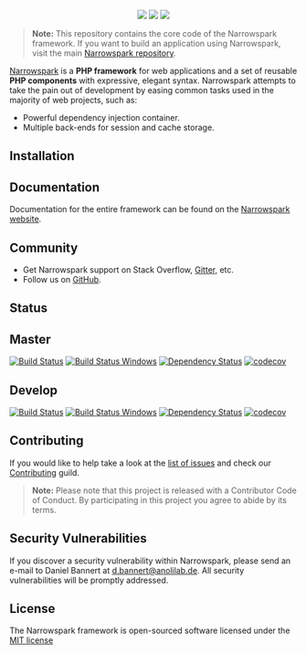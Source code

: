 <p align="center"><a href="https://narrowspark.com" target="_blank">
    <img src="">
</a></p>
<p align="center">
    <a href="https://github.com/narrowspark/framework/releases"><img src="https://img.shields.io/packagist/v/narrowspark/framework.svg?style=flat-square"></a>
    <a href="https://php.net/"><img src="https://img.shields.io/badge/php-%5E7.1.0-8892BF.svg?style=flat-square"></a>
    <a href="http://opensource.org/licenses/MIT"><img src="https://img.shields.io/badge/license-MIT-brightgreen.svg?style=flat-square"></a>
</p>

> **Note:** This repository contains the core code of the Narrowspark framework. If you want to build an application using Narrowspark, visit the main [Narrowspark repository][2].

[Narrowspark][1] is a **PHP framework** for web applications and a set of reusable
**PHP components** with expressive, elegant syntax. Narrowspark attempts to take the pain out of development by easing common tasks used in the majority of web projects, such as:

* Powerful dependency injection container.
* Multiple back-ends for session and cache storage.

Installation
------------

Documentation
-------------

Documentation for the entire framework can be found on the [Narrowspark website][1].

Community
------------

* Get Narrowspark support on Stack Overflow, [Gitter][3], etc.
* Follow us on [GitHub][4].

Status
------------

## Master

[![Build Status](https://api.travis-ci.org/narrowspark/framework.svg?branch=master&style=flat-square)](https://travis-ci.org/narrowspark/framework)
[![Build Status Windows](https://ci.appveyor.com/api/projects/status/github/narrowspark/framework?branch=master&svg=true)](https://ci.appveyor.com/project/prisis/framework/branch/master)
[![Dependency Status](https://www.versioneye.com/user/projects/5559f43153da1f2ba400042c/badge.svg?style=flat)](https://www.versioneye.com/user/projects/5559f43153da1f2ba400042c)
[![codecov](https://codecov.io/gh/narrowspark/framework/branch/master/graph/badge.svg)](https://codecov.io/gh/narrowspark/framework)

## Develop

[![Build Status](https://travis-ci.org/narrowspark/framework.svg?branch=develop&style=flat-square)](https://travis-ci.org/narrowspark/framework)
[![Build Status Windows](https://ci.appveyor.com/api/projects/status/github/narrowspark/framework?branch=develop&svg=true)](https://ci.appveyor.com/project/prisis/framework/branch/develop)
[![Dependency Status](https://www.versioneye.com/user/projects/5559f479c0f259745500008b/badge.svg?style=flat)](https://www.versioneye.com/user/projects/5559f479c0f259745500008b)
[![codecov](https://codecov.io/gh/narrowspark/framework/branch/develop/graph/badge.svg)](https://codecov.io/gh/narrowspark/framework)

Contributing
------------

If you would like to help take a look at the [list of issues](http://github.com/narrowspark/framework/issues) and check our [Contributing](CONTRIBUTING.md) guild.

> **Note:** Please note that this project is released with a Contributor Code of Conduct. By participating in this project you agree to abide by its terms.

Security Vulnerabilities
---------------

If you discover a security vulnerability within Narrowspark, please send an e-mail to Daniel Bannert at d.bannert@anolilab.de. All security vulnerabilities will be promptly addressed.

License
---------------

The Narrowspark framework is open-sourced software licensed under the [MIT license](http://opensource.org/licenses/MIT)

[1]: https://narrowspark.com
[2]: https://github.com/narrowspark/narrowspark
[3]: https://gitter.im/narrowspark/framework?utm_source=badge&utm_medium=badge&utm_campaign=pr-badge
[4]: https://github.com/narrowspark
